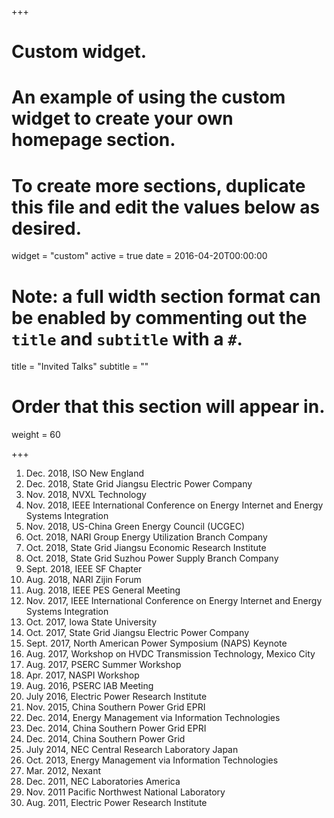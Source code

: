 +++
# Custom widget.
# An example of using the custom widget to create your own homepage section.
# To create more sections, duplicate this file and edit the values below as desired.
widget = "custom"
active = true
date = 2016-04-20T00:00:00

# Note: a full width section format can be enabled by commenting out the `title` and `subtitle` with a `#`.
title = "Invited Talks"
subtitle = ""

# Order that this section will appear in.
weight = 60

+++
1.	Dec. 2018, ISO New England
2.	Dec. 2018, State Grid Jiangsu Electric Power Company
3.	Nov. 2018, NVXL Technology
4.	Nov. 2018, IEEE International Conference on Energy Internet and Energy Systems Integration 
5.	Nov. 2018, US-China Green Energy Council (UCGEC)
6.	Oct. 2018, NARI Group Energy Utilization Branch Company
7.	Oct. 2018, State Grid Jiangsu Economic Research Institute
8.	Oct. 2018, State Grid Suzhou Power Supply Branch Company
9.	Sept. 2018, IEEE SF Chapter
10.	Aug. 2018, NARI Zijin Forum 
11.	Aug. 2018, IEEE PES General Meeting
12.	Nov. 2017, IEEE International Conference on Energy Internet and Energy Systems Integration 
13.	Oct. 2017, Iowa State University
14.	Oct. 2017, State Grid Jiangsu Electric Power Company
15.	Sept. 2017, North American Power Symposium (NAPS) Keynote
16.	Aug. 2017, Workshop on HVDC Transmission Technology, Mexico City
17.	Aug. 2017, PSERC Summer Workshop
18.	Apr. 2017, NASPI Workshop
19.	Aug. 2016, PSERC IAB Meeting
20.	July 2016, Electric Power Research Institute
21.	Nov. 2015, China Southern Power Grid EPRI
22.	Dec. 2014, Energy Management via Information Technologies
23.	Dec. 2014, China Southern Power Grid EPRI
24.	Dec. 2014, China Southern Power Grid
25.	July 2014, NEC Central Research Laboratory Japan
26.	Oct. 2013, Energy Management via Information Technologies
27.	Mar. 2012, Nexant
28.	Dec. 2011, NEC Laboratories America
29.	Nov. 2011 Pacific Northwest National Laboratory
30.	Aug. 2011, Electric Power Research Institute
